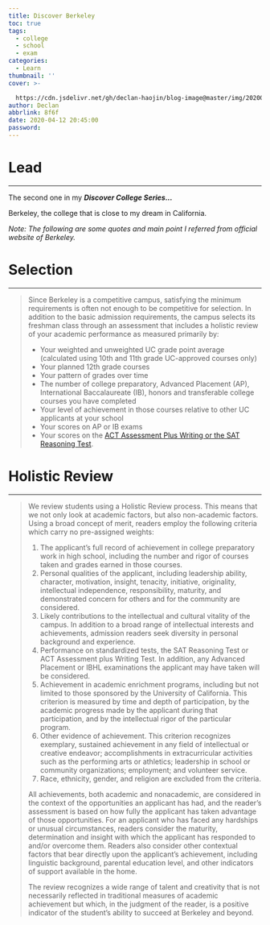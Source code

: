 ```yaml
---
title: Discover Berkeley
toc: true
tags:
  - college
  - school
  - exam
categories:
  - Learn
thumbnail: ''
cover: >-

  https://cdn.jsdelivr.net/gh/declan-haojin/blog-image@master/img/20200412204451.png
author: Declan
abbrlink: 8f6f
date: 2020-04-12 20:45:00
password:
---
```

# Lead

---

The second one in my ***Discover College Series...***

Berkeley, the college that is close to my dream in California.

*Note: The following are some quotes and main point I referred from official website of Berkeley.*



#  Selection

---

> Since Berkeley is a competitive campus, satisfying the minimum requirements is often not enough to be competitive for selection. In addition to the basic admission requirements, the campus selects its freshman class through an assessment that includes a holistic review of your academic performance as measured primarily by:
>
> - Your weighted and unweighted UC grade point average (calculated using 10th and 11th grade UC-approved courses only)
> - Your planned 12th grade courses
> - Your pattern of grades over time
> - The number of college preparatory, Advanced Placement (AP), International Baccalaureate (IB), honors and transferable college courses you have completed
> - Your level of achievement in those courses relative to other UC applicants at your school
> - Your scores on AP or IB exams
> - Your scores on the [ACT Assessment Plus Writing or the SAT Reasoning Test](http://admission.universityofcalifornia.edu/freshman/requirements/examination-requirement/index.html).


# Holistic Review

---

> We review students using a Holistic Review process. This means that we not only look at academic factors, but also non-academic factors. Using a broad concept of merit, readers employ the following criteria which carry no pre-assigned weights:
>
> 1. The applicant’s full record of achievement in college preparatory work in high school, including the number and rigor of courses taken and grades earned in those courses.
> 2. Personal qualities of the applicant, including leadership ability, character, motivation, insight, tenacity, initiative, originality, intellectual independence, responsibility, maturity, and demonstrated concern for others and for the community are considered.
> 3. Likely contributions to the intellectual and cultural vitality of the campus. In addition to a broad range of intellectual interests and achievements, admission readers seek diversity in personal background and experience.
> 4. Performance on standardized tests, the SAT Reasoning Test or ACT Assessment plus Writing Test. In addition, any Advanced Placement or IBHL examinations the applicant may have taken will be considered.
> 5. Achievement in academic enrichment programs, including but not limited to those sponsored by the University of California. This criterion is measured by time and depth of participation, by the academic progress made by the applicant during that participation, and by the intellectual rigor of the particular program.
> 6. Other evidence of achievement. This criterion recognizes exemplary, sustained achievement in any field of intellectual or creative endeavor; accomplishments in extracurricular activities such as the performing arts or athletics; leadership in school or community organizations; employment; and volunteer service.
> 7. Race, ethnicity, gender, and religion are excluded from the criteria.
>
> All achievements, both academic and nonacademic, are considered in the context of the opportunities an applicant has had, and the reader’s assessment is based on how fully the applicant has taken advantage of those opportunities. For an applicant who has faced any hardships or unusual circumstances, readers consider the maturity, determination and insight with which the applicant has responded to and/or overcome them. Readers also consider other contextual factors that bear directly upon the applicant’s achievement, including linguistic background, parental education level, and other indicators of support available in the home.
>
> The review recognizes a wide range of talent and creativity that is not necessarily reflected in traditional measures of academic achievement but which, in the judgment of the reader, is a positive indicator of the student’s ability to succeed at Berkeley and beyond.